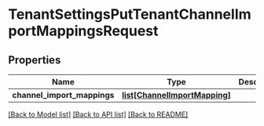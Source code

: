 # TenantSettingsPutTenantChannelImportMappingsRequest


## Properties
Name | Type | Description | Notes
------------ | ------------- | ------------- | -------------
**channel_import_mappings** | [**list[ChannelImportMapping]**](ChannelImportMapping.md) |  | [optional] 

[[Back to Model list]](../README.md#documentation-for-models) [[Back to API list]](../README.md#documentation-for-api-endpoints) [[Back to README]](../README.md)


